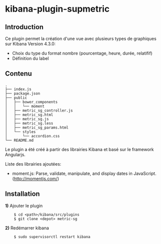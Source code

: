 
kibana-plugin-supmetric
=======================


Introduction
-------------

Ce plugin permet la création d'une vue avec plusieurs types de graphiques sur Kibana Version 4.3.0:

* Choix du type du format nombre (pourcentage, heure, durée, relatifif)
* Définition du label


Contenu
-------
```
.
├── index.js
├── package.json
├── public
│   ├── bower_components
│   │   └── moment
│   ├── metric_sg_controller.js
│   ├── metric_sg.html
│   ├── metric_sg.js
│   ├── metric_sg.less
│   ├── metric_sg_params.html
│   └── styles
│       └── accordion.css
└── README.md
```
Le plugin a été créé à partir des librairies Kibana et basé sur le framework Angularjs.

Liste des librairies ajoutées:

* moment.js: Parse, validate, manipulate, and display dates in JavaScript.(http://momentjs.com/)


Installation
------------

**1)** Ajouter le plugin 
```
	$ cd <path>/kibana/src/plugins
	$ git clone <depot> metric-sg	
```

**2)** Redémarrer kibana 
```
	$ sudo supervisorctl restart kibana
```
